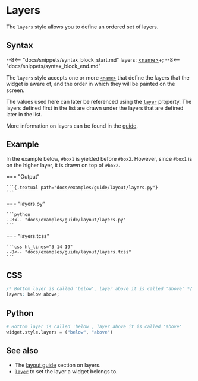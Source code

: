 # Layers

The `layers` style allows you to define an ordered set of layers.

## Syntax

--8<-- "docs/snippets/syntax_block_start.md"
layers: <a href="../../css_types/name">&lt;name&gt;</a>+;
--8<-- "docs/snippets/syntax_block_end.md"

The `layers` style accepts one or more [`<name>`](../css_types/name.md) that define the layers that the widget is aware of, and the order in which they will be painted on the screen.

The values used here can later be referenced using the [`layer`](./layer.md) property.
The layers defined first in the list are drawn under the layers that are defined later in the list.

More information on layers can be found in the [guide](../guide/layout.md#layers).

## Example

In the example below, `#box1` is yielded before `#box2`.
However, since `#box1` is on the higher layer, it is drawn on top of `#box2`.

[//]: # (NOTE: the example below also appears in the guide and 'layer.md'.)

=== "Output"

    ```{.textual path="docs/examples/guide/layout/layers.py"}
    ```

=== "layers.py"

    ```python
    --8<-- "docs/examples/guide/layout/layers.py"
    ```

=== "layers.tcss"

    ```css hl_lines="3 14 19"
    --8<-- "docs/examples/guide/layout/layers.tcss"
    ```

## CSS

```css
/* Bottom layer is called 'below', layer above it is called 'above' */
layers: below above;
```

## Python

```python
# Bottom layer is called 'below', layer above it is called 'above'
widget.style.layers = ("below", "above")
```

## See also

 - The [layout guide](../guide/layout.md#layers) section on layers.
 - [`layer`](./layer.md) to set the layer a widget belongs to.
